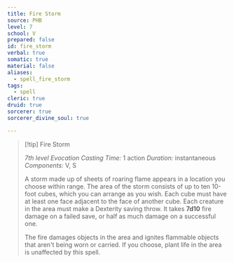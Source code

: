 ```yaml
---
title: Fire Storm
source: PHB
level: 7
school: V
prepared: false
id: fire_storm
verbal: true
somatic: true
material: false
aliases:
  - spell_fire_storm
tags:
  - spell
cleric: true
druid: true
sorcerer: true
sorcerer_divine_soul: true

---
```

>[!tip] Fire Storm
>
> *7th level Evocation*
> *Casting Time:* 1 action
> *Duration:* instantaneous
> *Components:* V, S
>
>A storm made up of sheets of roaring flame appears in a location you choose within range. The area of the storm consists of up to ten 10-foot cubes, which you can arrange as you wish. Each cube must have at least one face adjacent to the face of another cube. Each creature in the area must make a Dexterity saving throw. It takes **7d10** fire damage on a failed save, or half as much damage on a successful one.
>
>The fire damages objects in the area and ignites flammable objects that aren't being worn or carried. If you choose, plant life in the area is unaffected by this spell.
>

